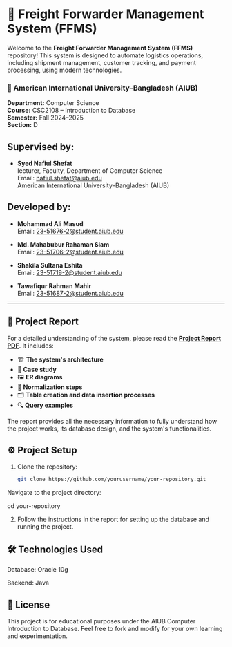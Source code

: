 # 🚚 Freight Forwarder Management System (FFMS)

Welcome to the **Freight Forwarder Management System (FFMS)** repository! This system is designed to automate logistics operations, including shipment management, customer tracking, and payment processing, using modern technologies.

### 🏫 American International University–Bangladesh (AIUB)
**Department:** Computer Science  
**Course:** CSC2108 – Introduction to Database  
**Semester:** Fall 2024–2025  
**Section:** D  


## Supervised by:
- **Syed Nafiul Shefat**  
  lecturer, Faculty, Department of Computer Science  
  Email: [nafiul.shefat@aiub.edu](mailto:nafiul.shefat@aiub.edu)  
  American International University–Bangladesh (AIUB)

## Developed by:
- **Mohammad Ali Masud**  
  Email: [23-51676-2@student.aiub.edu](mailto:23-51676-2@student.aiub.edu)
  
- **Md. Mahabubur Rahaman Siam**  
  Email: [23-51706-2@student.aiub.edu](mailto:23-51706-2@student.aiub.edu)
  
- **Shakila Sultana Eshita**  
  Email: [23-51719-2@student.aiub.edu](mailto:23-51719-2@student.aiub.edu)

- **Tawafiqur Rahman Mahir**  
  Email: [23-51687-2@student.aiub.edu](mailto:23-51687-2@student.aiub.edu)

---

## 📄 Project Report

For a detailed understanding of the system, please read the [**Project Report PDF**](./DATA%20BASE_PROJECT_REPORT.pdf). It includes:
- 🏗️ **The system's architecture**
- 📝 **Case study**
- 🖼️ **ER diagrams**
- 🔄 **Normalization steps**
- 🗂️ **Table creation and data insertion processes**
- 🔍 **Query examples**

The report provides all the necessary information to fully understand how the project works, its database design, and the system's functionalities.

## ⚙️ Project Setup

1. Clone the repository:
   ```bash
   git clone https://github.com/yourusername/your-repository.git
Navigate to the project directory:

cd your-repository


2. Follow the instructions in the report for setting up the database and running the project.

## 🛠️ Technologies Used

Database: Oracle 10g

Backend: Java

## 📜 License
This project is for educational purposes under the AIUB Computer Introduction to Database. Feel free to fork and modify for your own learning and experimentation.
